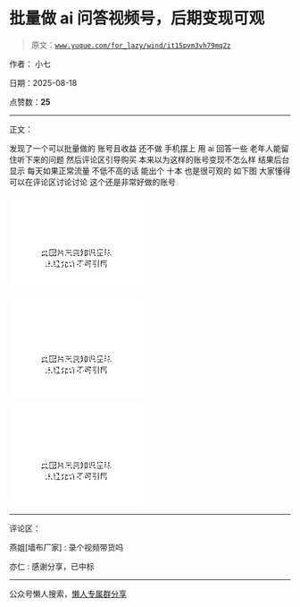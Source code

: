# 批量做 ai 问答视频号，后期变现可观

> 原文：[`www.yuque.com/for_lazy/wind/it15pvm3vh79mq2z`](https://www.yuque.com/for_lazy/wind/it15pvm3vh79mq2z)

作者： 小七

日期：2025-08-18

点赞数：**25**

* * *

正文：

发现了一个可以批量做的 账号且收益 还不做 手机摆上 用 ai 回答一些 老年人能留住听下来的问题 然后评论区引导购买 本来以为这样的账号变现不怎么样
结果后台显示 每天如果正常流量 不低不高的话 能出个 十本 也是很可观的 如下图 大家懂得可以在评论区讨论讨论 这个还是非常好做的账号

![](img/ec96801b61e80a7a6cfd8f8cd2363ef7.png "None")

![](img/ce93d4532cab01d2cb86768e4639fe5a.png "None")

![](img/62fc7e180e18f90c69ac8ef52f3b8614.png "None")

* * *

评论区：

燕姐[墙布厂家] : 录个视频带货吗

亦仁 : 感谢分享，已中标

* * *

公众号懒人搜索，[懒人专属群分享](https://lazybook.fun/#/blog/group)